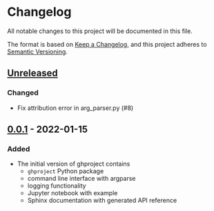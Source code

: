 # Changelog

All notable changes to this project will be documented in this file.

The format is based on [Keep a Changelog](https://keepachangelog.com/en/1.0.0/),
and this project adheres to [Semantic Versioning](https://semver.org/spec/v2.0.0.html).

## [Unreleased]

### Changed

- Fix attribution error in arg_parser.py (#8)

## [0.0.1] - 2022-01-15

### Added

- The initial version of ghproject contains
    - `ghproject` Python package
    - command line interface with argparse
    - logging functionality
    - Jupyter notebook with example
    - Sphinx documentation with generated API reference

[Unreleased]: https://github.com/mwakok/ghproject/compare/0.0.1...HEAD
[0.0.1]: https://github.com/mwakok/ghproject/releases/tag/0.0.1
